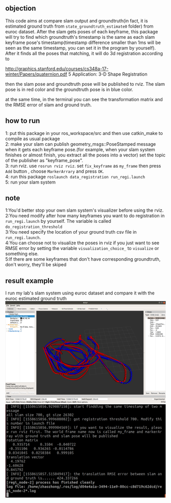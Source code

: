 
## objection
This code aims at compare slam output and groundtruth(in fact, it is estimated ground truth from `state_groundtruth_estimate0` folder) from euroc dataset.
After the slam gets poses of each keyframe, this package will try to find which groundtruth's timestamp is the same as each slam keyframe pose's timestamp(timestamp difference smaller than 1ms will be seen as the same timestamp, you can set it in the program by yourself). 
After it finds all the poses that matching, it will do 3d registration according to 

http://graphics.stanford.edu/courses/cs348a-17-winter/Papers/quaternion.pdf
5  Application: 3-D Shape Registration

then the slam pose and groundtruth pose will be published to rviz. The slam pose is in red color and the groundtruth pose is in blue color.

at the same time, in the terminal you can see the transformation matrix and the RMSE error of slam and ground truth.

## how to run
1: put this package in your ros_workspace/src and then use catkin_make to compile as usual package <br>
2: make your slam can publish geometry_msgs::PoseStamped message when it gets each keyframe pose.(for example, when your slam system finishes or almost finish, you extract all the poses into a vector) set the topic of the publisher as "keyframe_pose". <br>
3: run rviz. use `rosrun rviz rviz`. set `fix_keyframe` as `my_frame` then press `Add` button , choose `MarkerArrary` and press `OK`. <br>
4: run this package `roslaunch data_registration run_regi.launch` <br>
5: run your slam system

## note
1:You'd better stop your own slam system's visualizer before using the rviz. <br>
2:You need modify after how many keyframes you want to do registration in `run_regi.launch` by yourself. The variable is called `do_registration_threshold` <br>
3:You need specify the location of your ground truth csv file in `run_regi.launch`. <br>
4:You can choose not to visualize the poses in rviz if you just want to see RMSE error by setting the variable `visualization_choice_` to `visualize` or something else.<br>
5:If there are some keyframes that don't have corresponding groundtruth, don't worry, they'll be skiped

## result example
I run my lab's slam system using euroc dataset and compare it with the euroc estimated ground truth
![alt text](https://github.com/zhaozhongch/slam_groundtruth_comparison/blob/master/result_example/example.png)
![alt text](https://github.com/zhaozhongch/slam_groundtruth_comparison/blob/master/result_example/print_result.png)

